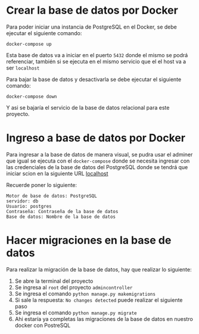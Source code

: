 # Crear la base de datos por Docker
Para poder iniciar una instancia de PostgreSQL en el Docker, se debe ejecutar el siguiente comando:
```
docker-compose up
```

Esta base de datos va a iniciar en el puerto `5432` donde el mismo se podrá referenciar, también si se ejecuta en el mismo servicio que el el host va a ser `localhost`

Para bajar la base de datos y desactivarla se debe ejecutar el siguiente comando:
```
docker-compose down
```

Y asi se bajaría el servicio de la base de datos relacional para este proyecto.

# Ingreso a base de datos por Docker
Para ingresar a la base de datos de manera visual, se pudra usar el adminer que igual se ejecuta con el `docker-compose` donde se necesita ingresar con las credenciales de la base de datos del PostgreSQL donde se tendrá que iniciar scion en la siguiente URL [localhost](http://localhost:8080)

Recuerde poner lo siguiente:
```
Motor de base de datos: PostgreSQL
servidor: db
Usuario: postgres
Contraseña: Contraseña de la base de datos
Base de datos: Nombre de la base de datos
```

# Hacer migraciones en la base de datos
Para realizar la migración de la base de datos, hay que realizar lo siguiente:
1. Se abre la terminal del proyecto
2. Se ingresa al `root` del proyecto `admincontroller`
3. Se ingresa el comando `python manage.py makemigrations`
4. Si sale la respuesta: `No changes detected` puede realizar el siguiente paso
5. Se ingresa el comando `python manage.py migrate`
6. Ahi estaría ya completas las migraciones de la base de datos en nuestro docker con PostreSQL